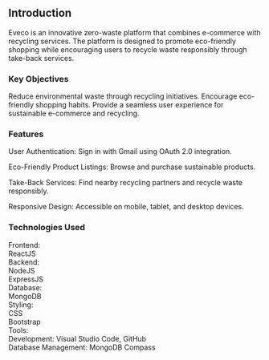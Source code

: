 ## Introduction
Eveco is an innovative zero-waste platform that combines e-commerce with recycling services. The platform is designed to promote eco-friendly shopping while encouraging users to recycle waste responsibly through take-back services.

### Key Objectives
Reduce environmental waste through recycling initiatives.
Encourage eco-friendly shopping habits.
Provide a seamless user experience for sustainable e-commerce and recycling.

### Features
User Authentication: Sign in with Gmail using OAuth 2.0 integration.

Eco-Friendly Product Listings: Browse and purchase sustainable products.

Take-Back Services: Find nearby recycling partners and recycle waste responsibly.

Responsive Design: Accessible on mobile, tablet, and desktop devices.

### Technologies Used
Frontend:  
ReactJS  
Backend:  
NodeJS  
ExpressJS   
Database:    
MongoDB   
Styling:  
CSS   
Bootstrap   
Tools:   
Development: Visual Studio Code, GitHub  
Database Management: MongoDB Compass  
